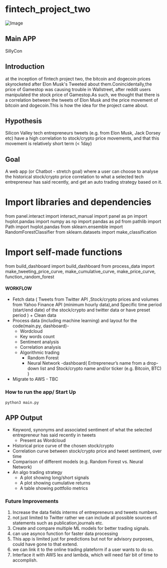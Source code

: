 # fintech_project_two
![Image](https://raw.githubusercontent.com/filprager/fintech_project_two/layout/image/Etm4yFZUcAAoN5u.jpeg)

## Main APP 
SillyCon

## Introduction
at the inception of fintech project two, the bitcoin and dogecoin prices skyrocketed after Elon Musk's Tweeted about them.Conincidentally,the price of Gamestop was causing trouble in Wallstreet, after reddit users manipulated the stock price of Gamestop.As such, we thought that there is a correlation between the tweets of Elon Musk and the price movement of bitcoin and dogecoin.This is how the idea for the project came about.


## Hypothesis
Silicon Valley tech entrepreneurs tweets (e.g. from Elon Musk, Jack Dorsey etc) have a high correlation to stock/crypto price movements, and that this movement is relatively short term (< 1day)


## Goal
A web app (or Chatbot - stretch goal) where a user can choose to analyse the historical stock/crypto price correlation to what a selected tech entrepreneur has said recently, and get an auto trading strategy based on it.

# Import libraries and dependencies
from panel.interact import interact_manual
import panel as pn
import hvplot.pandas
import numpy as np
import pandas as pd
from pathlib import Path
import hvplot.pandas
from sklearn.ensemble import RandomForestClassifier
from sklearn.datasets import make_classification

# Import self-made functions
from build_dashboard import build_dashboard
from process_data import make_tweeting_price_curve, make_cumulative_curve, make_price_curve, function_random_forest


#### WORKFLOW 

- Fetch data ( Tweets from Twitter API ,Stock/crypto prices and volumes from Yahoo Finance API (minimum hourly data),and Specific time period (start/end date) of the stock/crypto and twitter data or have preset period )  + Clean data  
- Process data (including machine learning) and layout for the code(main.py, dashboard)-
    - Wordcloud
    - Key words count
    - Sentiment analysis
    - Correlation analysis
    - Algorithmic trading
        - Random Forest
        - Neural Network
    -dashboard( Entrepreneur’s name from a drop-down list and Stock/crypto name and/or ticker (e.g. Bitcoin, BTC) )  
- Migrate to AWS - TBC


### How to run the app/  Start Up

`python3 main.py`

## APP Output

- Keyword, synonyms and associated sentiment of what the selected entrepreneur has said recently in tweets 
    - Present as Wordcloud
- Historical price curve of the chosen stock/crypto
- Correlation curve between stock/crypto price and tweet sentiment, over time
- Comparison of different models (e.g. Random Forest vs. Neural Network)
- An algo trading strategy
    - A plot showing long/short signals
    - A plot showing cumulative returns
    - A table showing pottfolio metrics


### Future Improvements

1. Increase the data fields interms of entrepreneurs and tweets numbers.
2. not just limited to Twitter rather we can include all possible sources of statements such as publication,journals etc.
3. Create and compare multiple ML models for better trading signals.
4. can use asynco function for faster data processing
5. This app is limited just for predictions but not for advisory purposes, could have gone to that extend. 
6. we can link it to the online trading plateform if a user wants to do so.
7. Interface it with AWS lex and lambda, which will need fair bit of time to accomplish.
